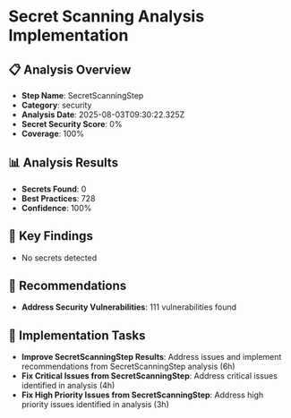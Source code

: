 # Secret Scanning Analysis Implementation

## 📋 Analysis Overview
- **Step Name**: SecretScanningStep
- **Category**: security
- **Analysis Date**: 2025-08-03T09:30:22.325Z
- **Secret Security Score**: 0%
- **Coverage**: 100%

## 📊 Analysis Results
- **Secrets Found**: 0
- **Best Practices**: 728
- **Confidence**: 100%

## 🎯 Key Findings
- No secrets detected

## 📝 Recommendations
- **Address Security Vulnerabilities**: 111 vulnerabilities found

## 🔧 Implementation Tasks
- **Improve SecretScanningStep Results**: Address issues and implement recommendations from SecretScanningStep analysis (6h)
- **Fix Critical Issues from SecretScanningStep**: Address critical issues identified in analysis (4h)
- **Fix High Priority Issues from SecretScanningStep**: Address high priority issues identified in analysis (3h)
